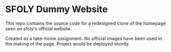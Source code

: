 # SFOLY Dummy Website

This repo contains the source code for a redesigned clone of the homepage seen on sfoly's official website.

Created as a take-home assignment. No official images have been used in the making of the page. Project would be deployed shortly.
